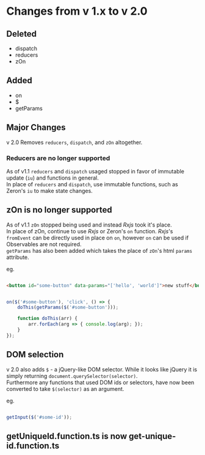 # Changes from v 1.x to v 2.0

## Deleted

- dispatch
- reducers
- zOn

## Added

- on
- $
- getParams

## Major Changes

v 2.0 Removes `reducers`, `dispatch`, and `zOn` altogether.

### Reducers are no longer supported

As of v1.1 `reducers` and `dispatch` usaged stopped in favor of immutable update (`iu`) and functions in general.  
In place of `reducers` and `dispatch`, use immutable functions, such as Zeron's `iu` to make state changes.  

## zOn is no longer supported

As of v1.1 `zOn` stopped being used and instead *Rxjs* took it's place.  
In place of zOn, continue to use *Rxjs* or Zeron's `on` function.
*Rxjs*'s `fromEvent` can be directly used in place on `on`, however `on` can be used if Observables are not required.  
`getParams` has also been added which takes the place of `zOn`'s html `params` attribute.

eg.

```html

<button id="some-button" data-params="['hello', 'world']">new stuff</button>

```

```javascript

on($('#some-button'), 'click', () => {
    doThis(getParams($('#some-button')));

    function doThis(arr) {
        arr.forEach(arg => { console.log(arg); });
    }
});

```

## DOM selection

v 2.0 also adds `$` - a jQuery-like DOM selector. While it looks like jQuery it is simply returning `document.querySelector(selector)`.  
Furthermore any functions that used DOM ids or selectors, have now been converted to take `$(selector)` as an argument.

eg.

```javascript

getInput($('#some-id'));

```

## getUniqueId.function.ts is now get-unique-id.function.ts